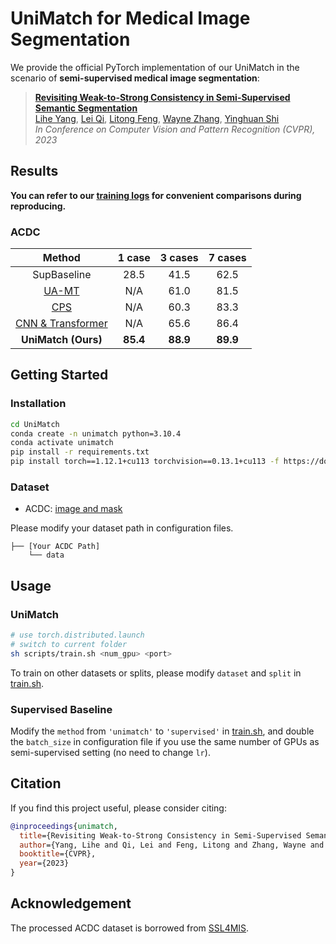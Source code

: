 # UniMatch for Medical Image Segmentation

We provide the official PyTorch implementation of our UniMatch in the scenario of **semi-supervised medical image segmentation**:

> **[Revisiting Weak-to-Strong Consistency in Semi-Supervised Semantic Segmentation](https://arxiv.org/abs/2208.09910)**</br>
> [Lihe Yang](https://liheyoung.github.io), [Lei Qi](http://palm.seu.edu.cn/qilei), [Litong Feng](https://scholar.google.com/citations?user=PnNAAasAAAAJ&hl=en), [Wayne Zhang](http://www.statfe.com), [Yinghuan Shi](https://cs.nju.edu.cn/shiyh/index.htm)</br>
> *In Conference on Computer Vision and Pattern Recognition (CVPR), 2023*


## Results

**You can refer to our [training logs](https://github.com/LiheYoung/UniMatch/blob/main/more-scenarios/medical/training-logs) for convenient comparisons during reproducing.**

### ACDC


| Method                      | 1 case        | 3 cases       | 7 cases       |
| :-------------------------: | :-------: | :-------: | :-------: |
| SupBaseline                 | 28.5      | 41.5      | 62.5      |
| [UA-MT](https://arxiv.org/abs/1907.07034)             | N/A      | 61.0      | 81.5      |
| [CPS](https://arxiv.org/abs/2106.01226)                        | N/A      | 60.3      | 83.3      |
| [CNN & Transformer](https://arxiv.org/abs/2112.04894)                       | N/A      | 65.6      | 86.4      |
| **UniMatch (Ours)**         | **85.4**  | **88.9**  | **89.9**  |


## Getting Started

### Installation

```bash
cd UniMatch
conda create -n unimatch python=3.10.4
conda activate unimatch
pip install -r requirements.txt
pip install torch==1.12.1+cu113 torchvision==0.13.1+cu113 -f https://download.pytorch.org/whl/torch_stable.html
```


### Dataset

- ACDC: [image and mask](https://drive.google.com/file/d/1LOust-JfKTDsFnvaidFOcAVhkZrgW1Ac/view?usp=sharing)

Please modify your dataset path in configuration files.

```
├── [Your ACDC Path]
    └── data
```


## Usage

### UniMatch

```bash
# use torch.distributed.launch
# switch to current folder
sh scripts/train.sh <num_gpu> <port>
```

To train on other datasets or splits, please modify
``dataset`` and ``split`` in [train.sh](https://github.com/LiheYoung/UniMatch/blob/main/more-scenarios/medical/scripts/train.sh).


### Supervised Baseline

Modify the ``method`` from ``'unimatch'`` to ``'supervised'`` in [train.sh](https://github.com/LiheYoung/UniMatch/blob/main/more-scenarios/medical/scripts/train.sh), and double the ``batch_size`` in configuration file if you use the same number of GPUs as semi-supervised setting (no need to change ``lr``). 


## Citation

If you find this project useful, please consider citing:

```bibtex
@inproceedings{unimatch,
  title={Revisiting Weak-to-Strong Consistency in Semi-Supervised Semantic Segmentation},
  author={Yang, Lihe and Qi, Lei and Feng, Litong and Zhang, Wayne and Shi, Yinghuan},
  booktitle={CVPR},
  year={2023}
}
```


## Acknowledgement

The processed ACDC dataset is borrowed from [SSL4MIS](https://github.com/HiLab-git/SSL4MIS).
